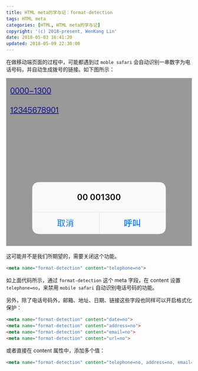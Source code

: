 ```yaml
---
title: HTML meta的学与记：format-detection
tags: HTML meta
categories: [HTML, HTML meta的学与记]
copyright: '(c) 2018-present, WenKang Lin'
date: 2018-05-03 16:41:20
updated: 2018-05-09 22:30:00
---
```


在做移动端页面的过程中，可能都遇到过 `moble safari` 会自动识别一串数字为电话号码，并自动生成拨号的链接。如下图所示：

![拨号链接](/images/telephone-no.jpg)

<!-- more -->

这可能并不是我们所期望的，需要关闭这个功能。

```html
<meta name="format-detection" content="telephone=no">
```

如上面代码所示，通过 `format-detection` 这个 meta 字段，在 content 设置 `telephone=no`，来禁用 `mobile safari` 自动识别电话号码的功能。

另外，除了电话号码外，邮箱、地址、日期、链接这些字段也同样可以开启格式化保护：

```html
<meta name="format-detection" content="date=no">
<meta name="format-detection" content="address=no">
<meta name="format-detection" content="email=no">
<meta name="format-detection" content="url=no">
```

或者直接在 content 属性中，添加多个值：

```html
<meta name="format-detection" content="telephone=no, address=no, email=no, date=no, url=no">
```
